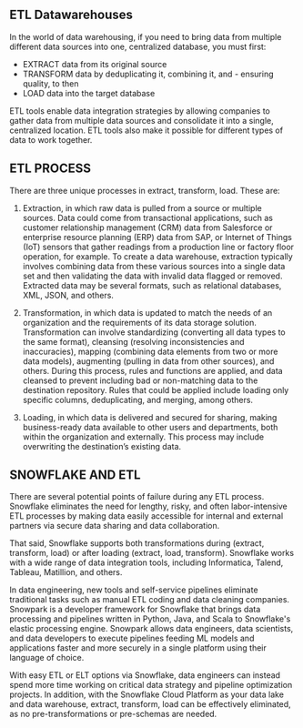 ## ETL Datawarehouses
In the world of data warehousing, if you need to bring data from multiple different data sources into one, centralized database, you must first:

- EXTRACT data from its original source
- TRANSFORM data by deduplicating it, combining it, and - ensuring quality, to then
- LOAD data into the target database

ETL tools enable data integration strategies by allowing companies to gather data from multiple data sources and consolidate it into a single, centralized location. ETL tools also make it possible for different types of data to work together.
## ETL PROCESS
There are three unique processes in extract, transform, load. These are:

1. Extraction, in which raw data is pulled from a source or multiple sources. Data could come from transactional applications, such as customer relationship management (CRM) data from Salesforce or enterprise resource planning (ERP) data from SAP, or Internet of Things (IoT) sensors that gather readings from a production line or factory floor operation, for example. To create a data warehouse, extraction typically involves combining data from these various sources into a single data set and then validating the data with invalid data flagged or removed. Extracted data may be several formats, such as relational databases, XML, JSON, and others.

2. Transformation, in which data is updated to match the needs of an organization and the requirements of its data storage solution. Transformation can involve standardizing (converting all data types to the same format), cleansing (resolving inconsistencies and inaccuracies), mapping (combining data elements from two or more data models), augmenting (pulling in data from other sources), and others. During this process, rules and functions are applied, and data cleansed to prevent including bad or non-matching data to the destination repository. Rules that could be applied include loading only specific columns, deduplicating, and merging, among others.

3. Loading, in which data is delivered and secured for sharing, making business-ready data available to other users and departments, both within the organization and externally. This process may include overwriting the destination’s existing data.

## SNOWFLAKE AND ETL
There are several potential points of failure during any ETL process. Snowflake eliminates the need for lengthy, risky, and often labor-intensive ETL processes by making data easily accessible for internal and external partners via secure data sharing and data collaboration.

That said, Snowflake supports both transformations during (extract, transform, load) or after loading (extract, load, transform). Snowflake works with a wide range of data integration tools, including Informatica, Talend, Tableau, Matillion, and others.

In data engineering, new tools and self-service pipelines eliminate traditional tasks such as manual ETL coding and data cleaning companies. Snowpark is a developer framework for Snowflake that brings data processing and pipelines written in Python, Java, and Scala to Snowflake's elastic processing engine. Snowpark allows data engineers, data scientists, and data developers to execute pipelines feeding ML models and applications faster and more securely in a single platform using their language of choice. 

With easy ETL or ELT options via Snowflake, data engineers can instead spend more time working on critical data strategy and pipeline optimization projects. In addition, with the Snowflake Cloud Platform as your data lake and data warehouse, extract, transform, load can be effectively eliminated, as no pre-transformations or pre-schemas are needed.